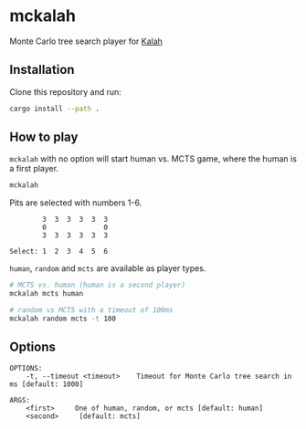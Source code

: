 # mckalah

Monte Carlo tree search player for [Kalah](https://en.wikipedia.org/wiki/Kalah)

## Installation

Clone this repository and run:

```sh
cargo install --path .
```

## How to play

`mckalah` with no option will start human vs. MCTS game, where the human is a first player.

```sh
mckalah
```

Pits are selected with numbers 1-6.

```
        3  3  3  3  3  3
        0              0
        3  3  3  3  3  3

Select: 1  2  3  4  5  6
```

`human`, `random` and `mcts` are available as player types.

```sh
# MCTS vs. human (human is a second player)
mckalah mcts human

# random vs MCTS with a timeout of 100ms
mckalah random mcts -t 100
```

## Options

```
OPTIONS:
    -t, --timeout <timeout>    Timeout for Monte Carlo tree search in ms [default: 1000]

ARGS:
    <first>     One of human, random, or mcts [default: human]
    <second>     [default: mcts]
```
